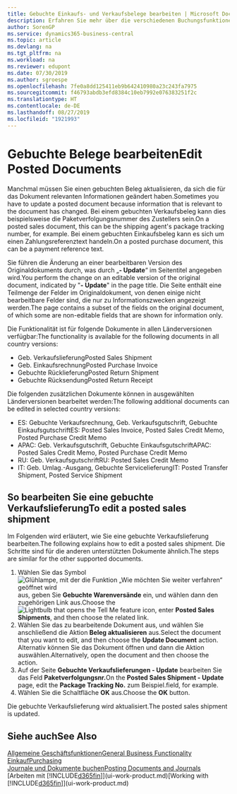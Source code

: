 ```yaml
---
title: Gebuchte Einkaufs- und Verkaufsbelege bearbeiten | Microsoft Docs
description: Erfahren Sie mehr über die verschiedenen Buchungsfunktionen zum Buchen von Einkaufsbelegen und wie Sie gebuchte Belege aktualisieren können.
author: SorenGP
ms.service: dynamics365-business-central
ms.topic: article
ms.devlang: na
ms.tgt_pltfrm: na
ms.workload: na
ms.reviewer: edupont
ms.date: 07/30/2019
ms.author: sgroespe
ms.openlocfilehash: 7fe0a8dd125411eb9b642410980a23c243fa7975
ms.sourcegitcommit: f46793abdb3efd8384c10eb7992e076383251f2c
ms.translationtype: HT
ms.contentlocale: de-DE
ms.lasthandoff: 08/27/2019
ms.locfileid: "1921993"
---
```

# <a name="edit-posted-documents"></a><span data-ttu-id="9cd6b-103">Gebuchte Belege bearbeiten</span><span class="sxs-lookup"><span data-stu-id="9cd6b-103">Edit Posted Documents</span></span>
<span data-ttu-id="9cd6b-104">Manchmal müssen Sie einen gebuchten Beleg aktualisieren, da sich die für das Dokument relevanten Informationen geändert haben.</span><span class="sxs-lookup"><span data-stu-id="9cd6b-104">Sometimes you have to update a posted document because information that is relevant to the document has changed.</span></span> <span data-ttu-id="9cd6b-105">Bei einem gebuchten Verkaufsbeleg kann dies beispielsweise die Paketverfolgungsnummer des Zustellers sein.</span><span class="sxs-lookup"><span data-stu-id="9cd6b-105">On a posted sales document, this can be the shipping agent's package tracking number, for example.</span></span> <span data-ttu-id="9cd6b-106">Bei einem gebuchten Einkaufsbeleg kann es sich um einen Zahlungsreferenztext handeln.</span><span class="sxs-lookup"><span data-stu-id="9cd6b-106">On a posted purchase document, this can be a payment reference text.</span></span>

<span data-ttu-id="9cd6b-107">Sie führen die Änderung an einer bearbeitbaren Version des Originaldokuments durch, was durch „**- Update**“ im Seitentitel angegeben wird.</span><span class="sxs-lookup"><span data-stu-id="9cd6b-107">You perform the change on an editable version of the original document, indicated by "**- Update**" in the page title.</span></span> <span data-ttu-id="9cd6b-108">Die Seite enthält eine Teilmenge der Felder im Originaldokument, von denen einige nicht bearbeitbare Felder sind, die nur zu Informationszwecken angezeigt werden.</span><span class="sxs-lookup"><span data-stu-id="9cd6b-108">The page contains a subset of the fields on the original document, of which some are non-editable fields that are shown for information only.</span></span>

<span data-ttu-id="9cd6b-109">Die Funktionalität ist für folgende Dokumente in allen Länderversionen verfügbar:</span><span class="sxs-lookup"><span data-stu-id="9cd6b-109">The functionality is available for the following documents in all country versions:</span></span>
- <span data-ttu-id="9cd6b-110">Geb. Verkaufslieferung</span><span class="sxs-lookup"><span data-stu-id="9cd6b-110">Posted Sales Shipment</span></span>
- <span data-ttu-id="9cd6b-111">Geb. Einkaufsrechnung</span><span class="sxs-lookup"><span data-stu-id="9cd6b-111">Posted Purchase Invoice</span></span>
- <span data-ttu-id="9cd6b-112">Gebuchte Rücklieferung</span><span class="sxs-lookup"><span data-stu-id="9cd6b-112">Posted Return Shipment</span></span>
- <span data-ttu-id="9cd6b-113">Gebuchte Rücksendung</span><span class="sxs-lookup"><span data-stu-id="9cd6b-113">Posted Return Receipt</span></span>

<span data-ttu-id="9cd6b-114">Die folgenden zusätzlichen Dokumente können in ausgewählten Länderversionen bearbeitet werden:</span><span class="sxs-lookup"><span data-stu-id="9cd6b-114">The following additional documents can be edited in selected country versions:</span></span>
- <span data-ttu-id="9cd6b-115">ES: Gebuchte Verkaufsrechnung, Geb. Verkaufsgutschrift, Gebuchte Einkaufsgutschrift</span><span class="sxs-lookup"><span data-stu-id="9cd6b-115">ES: Posted Sales Invoice, Posted Sales Credit Memo, Posted Purchase Credit Memo</span></span>
- <span data-ttu-id="9cd6b-116">APAC: Geb. Verkaufsgutschrift, Gebuchte Einkaufsgutschrift</span><span class="sxs-lookup"><span data-stu-id="9cd6b-116">APAC: Posted Sales Credit Memo, Posted Purchase Credit Memo</span></span>
- <span data-ttu-id="9cd6b-117">RU: Geb. Verkaufsgutschrift</span><span class="sxs-lookup"><span data-stu-id="9cd6b-117">RU: Posted Sales Credit Memo</span></span>
- <span data-ttu-id="9cd6b-118">IT: Geb. Umlag.-Ausgang, Gebuchte Servicelieferung</span><span class="sxs-lookup"><span data-stu-id="9cd6b-118">IT: Posted Transfer Shipment, Posted Service Shipment</span></span>

## <a name="to-edit-a-posted-sales-shipment"></a><span data-ttu-id="9cd6b-119">So bearbeiten Sie eine gebuchte Verkaufslieferung</span><span class="sxs-lookup"><span data-stu-id="9cd6b-119">To edit a posted sales shipment</span></span>
<span data-ttu-id="9cd6b-120">Im Folgenden wird erläutert, wie Sie eine gebuchte Verkaufslieferung bearbeiten.</span><span class="sxs-lookup"><span data-stu-id="9cd6b-120">The following explains how to edit a posted sales shipment.</span></span> <span data-ttu-id="9cd6b-121">Die Schritte sind für die anderen unterstützten Dokumente ähnlich.</span><span class="sxs-lookup"><span data-stu-id="9cd6b-121">The steps are similar for the other supported documents.</span></span>

1. <span data-ttu-id="9cd6b-122">Wählen Sie das Symbol ![Glühlampe, mit der die Funktion „Wie möchten Sie weiter verfahren“ geöffnet wird](media/ui-search/search_small.png "Wie möchten Sie weiter verfahren?") aus, geben Sie **Gebuchte Warenversände** ein, und wählen dann den zugehörigen Link aus.</span><span class="sxs-lookup"><span data-stu-id="9cd6b-122">Choose the ![Lightbulb that opens the Tell Me feature](media/ui-search/search_small.png "Tell me what you want to do") icon, enter **Posted Sales Shipments**, and then choose the related link.</span></span>
2. <span data-ttu-id="9cd6b-123">Wählen Sie das zu bearbeitende Dokument aus, und wählen Sie anschließend die Aktion **Beleg aktualisieren** aus.</span><span class="sxs-lookup"><span data-stu-id="9cd6b-123">Select the document that you want to edit, and then choose the **Update Document** action.</span></span> <span data-ttu-id="9cd6b-124">Alternativ können Sie das Dokument öffnen und dann die Aktion auswählen.</span><span class="sxs-lookup"><span data-stu-id="9cd6b-124">Alternatively, open the document and then choose the action.</span></span>
3. <span data-ttu-id="9cd6b-125">Auf der Seite **Gebuchte Verkaufslieferungen - Update** bearbeiten Sie das Feld **Paketverfolgungsnr.**</span><span class="sxs-lookup"><span data-stu-id="9cd6b-125">On the **Posted Sales Shipment - Update** page, edit the **Package Tracking No.**</span></span> <span data-ttu-id="9cd6b-126">zum Beispiel.</span><span class="sxs-lookup"><span data-stu-id="9cd6b-126">field, for example.</span></span>
4. <span data-ttu-id="9cd6b-127">Wählen Sie die Schaltfläche **OK** aus.</span><span class="sxs-lookup"><span data-stu-id="9cd6b-127">Choose the **OK** button.</span></span>

<span data-ttu-id="9cd6b-128">Die gebuchte Verkaufslieferung wird aktualisiert.</span><span class="sxs-lookup"><span data-stu-id="9cd6b-128">The posted sales shipment is updated.</span></span>

## <a name="see-also"></a><span data-ttu-id="9cd6b-129">Siehe auch</span><span class="sxs-lookup"><span data-stu-id="9cd6b-129">See Also</span></span>
[<span data-ttu-id="9cd6b-130">Allgemeine Geschäftsfunktionen</span><span class="sxs-lookup"><span data-stu-id="9cd6b-130">General Business Functionality</span></span>](ui-across-business-areas.md)  
[<span data-ttu-id="9cd6b-131">Einkauf</span><span class="sxs-lookup"><span data-stu-id="9cd6b-131">Purchasing</span></span>](purchasing-manage-purchasing.md)  
[<span data-ttu-id="9cd6b-132">Journale und Dokumente buchen</span><span class="sxs-lookup"><span data-stu-id="9cd6b-132">Posting Documents and Journals</span></span>](ui-post-documents-journals.md)  
<span data-ttu-id="9cd6b-133">[Arbeiten mit [!INCLUDE[d365fin](includes/d365fin_md.md)]](ui-work-product.md)</span><span class="sxs-lookup"><span data-stu-id="9cd6b-133">[Working with [!INCLUDE[d365fin](includes/d365fin_md.md)]](ui-work-product.md)</span></span>
